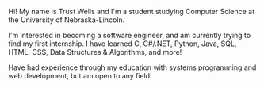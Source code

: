 
Hi! My name is Trust Wells and I'm a student studying Computer Science at the University of Nebraska-Lincoln. 

I'm interested in becoming a software engineer, and am currently trying to find my first internship. I have learned C, C#/.NET, Python, Java, SQL, HTML, CSS, Data Structures & Algorithms, and more!

Have had experience through my education with systems programming and web development, but am open to any field!
